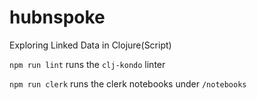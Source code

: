 # hubnspoke
Exploring Linked Data in Clojure(Script)

`npm run lint` runs the `clj-kondo` linter

`npm run clerk` runs the clerk notebooks under `/notebooks`
